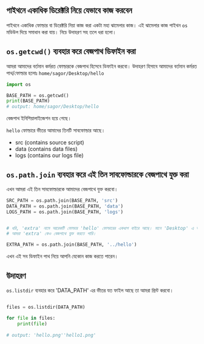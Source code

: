 ## পাইথনে একাধিক ডিরেক্টরি নিয়ে যেভাবে কাজ করবেন

পাইথনে একাধিক ফোল্ডার বা ডিরেক্টরি নিয়া কাজ করা একটা মহা ঝামেলার কাজ।
এই ঝামেলার কাজ পাইথন `os` মডিউল দিয়ে সমাধান করা যায়। নিচে উদাহরণ সহ তলে ধরা হলো।

## `os.getcwd()` ব্যবহার করে বেজপাথ ডিফাইন করা

আমরা আমাদের বর্তমান কর্মরত ফোল্ডারকে বেজপাথ হিসেবে ডিফাইন করবো।
উদাহরণ হিসাবে আমাদের বর্তমান কর্মরত পাথ/ফোল্ডার হলোঃ `home/sagor/Desktop/hello`

```py
import os

BASE_PATH = os.getcwd()
print(BASE_PATH)
# output: home/sagor/Desktop/hello

```
বেজপাথ ইনিশিয়ালাইজেশন হয়ে গেছে।

`hello` ফোল্ডারে ভীতর আমাদের তিনটি সাবফোল্ডার আছে। 

* src (contains source script)
* data (contains data files)
* logs (contains our logs file)

## `os.path.join` ব্যবহার করে এই তিন সাবফোল্ডারকে বেজপাথে যুক্ত করা

এখন আমরা এই তিন সাবফোল্ডারকে আমাদের বেজপাথে যুক্ত করবো।

```py
SRC_PATH = os.path.join(BASE_PATH, 'src')
DATA_PATH = os.path.join(BASE_PATH, 'data')
LOGS_PATH = os.path.join(BASE_PATH, 'logs')


# ধরি, 'extra' নামে আরেকটি ফোল্ডার 'hello' ফোল্ডারের একধাপ বাইরে আছে। মানে 'Desktop' এ আছে। 
# আমরা 'extra' কেও বেজপাথে যুক্ত করতে পারি।

EXTRA_PATH = os.path.join(BASE_PATH, '../hello')


```


এখন এই সব ডিফাইন পাথ নিয়ে আপনি যেকোন কাজ করতে পারেন। 

## উদাহরণ

`os.listdir` ব্যবহার করে 'DATA_PATH' এর ভীতর যত ফাইল আছে তা আমরা প্রিন্ট করবো।

```py

files = os.listdir(DATA_PATH)

for file in files:
    print(file)
    
# output: 'hello.png''hello1.png'


```
